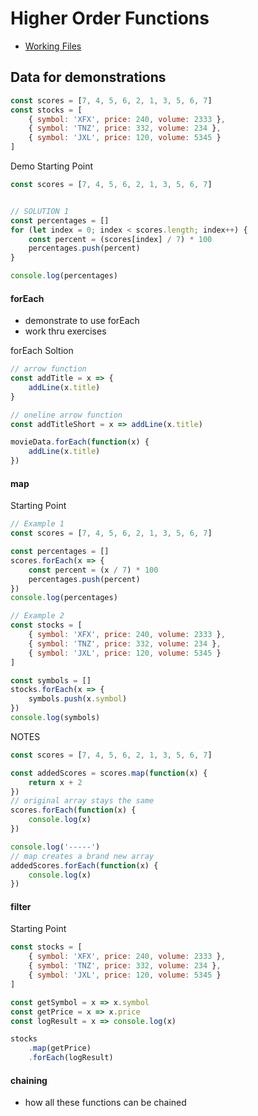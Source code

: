 # Higher Order Functions


- [Working Files](https://htmlbasicsresources.s3.amazonaws.com/higher-order-functions.zip)

## Data for demonstrations
```js
const scores = [7, 4, 5, 6, 2, 1, 3, 5, 6, 7]
const stocks = [
    { symbol: 'XFX', price: 240, volume: 2333 },
    { symbol: 'TNZ', price: 332, volume: 234 },
    { symbol: 'JXL', price: 120, volume: 5345 }
]
```


Demo Starting Point
```js
const scores = [7, 4, 5, 6, 2, 1, 3, 5, 6, 7]


// SOLUTION 1
const percentages = []
for (let index = 0; index < scores.length; index++) {
    const percent = (scores[index] / 7) * 100
    percentages.push(percent)
}

console.log(percentages)

```

#### forEach
-   demonstrate to use forEach
- work thru exercises


forEach Soltion
```js
// arrow function
const addTitle = x => {
    addLine(x.title)
}

// oneline arrow function
const addTitleShort = x => addLine(x.title)

movieData.forEach(function(x) {
    addLine(x.title)
})


```

#### map

Starting Point
```js
// Example 1
const scores = [7, 4, 5, 6, 2, 1, 3, 5, 6, 7]

const percentages = []
scores.forEach(x => {
    const percent = (x / 7) * 100
    percentages.push(percent)
})
console.log(percentages)

// Example 2
const stocks = [
    { symbol: 'XFX', price: 240, volume: 2333 },
    { symbol: 'TNZ', price: 332, volume: 234 },
    { symbol: 'JXL', price: 120, volume: 5345 }
]

const symbols = []
stocks.forEach(x => {
    symbols.push(x.symbol)
})
console.log(symbols)
```

NOTES
```js
const scores = [7, 4, 5, 6, 2, 1, 3, 5, 6, 7]

const addedScores = scores.map(function(x) {
    return x + 2
})
// original array stays the same
scores.forEach(function(x) {
    console.log(x)
})

console.log('-----')
// map creates a brand new array
addedScores.forEach(function(x) {
    console.log(x)
})
```

#### filter
Starting Point
```js
const stocks = [
    { symbol: 'XFX', price: 240, volume: 2333 },
    { symbol: 'TNZ', price: 332, volume: 234 },
    { symbol: 'JXL', price: 120, volume: 5345 }
]

const getSymbol = x => x.symbol
const getPrice = x => x.price
const logResult = x => console.log(x)

stocks
    .map(getPrice)
    .forEach(logResult)
```


#### chaining
-   how all these functions can be chained

